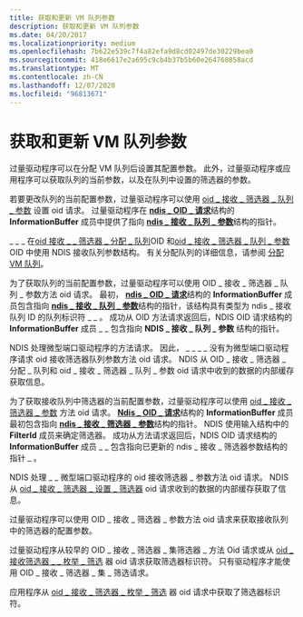 ```yaml
---
title: 获取和更新 VM 队列参数
description: 获取和更新 VM 队列参数
ms.date: 04/20/2017
ms.localizationpriority: medium
ms.openlocfilehash: 7b622e539c7f4a82efa9d8cd02497de30229bea0
ms.sourcegitcommit: 418e6617e2a695c9cb4b37b5b60e264760858acd
ms.translationtype: MT
ms.contentlocale: zh-CN
ms.lasthandoff: 12/07/2020
ms.locfileid: "96813671"
---
```

# <a name="obtaining-and-updating-vm-queue-parameters"></a>获取和更新 VM 队列参数





过量驱动程序可以在分配 VM 队列后设置其配置参数。 此外，过量驱动程序或应用程序可以获取队列的当前参数，以及在队列中设置的筛选器的参数。

若要更改队列的当前配置参数，过量驱动程序可以使用 [oid \_ 接收 \_ 筛选器 \_ 队列 \_ 参数](./oid-receive-filter-queue-parameters.md) 设置 oid 请求。 过量驱动程序在 [**ndis \_ OID \_ 请求**](/windows-hardware/drivers/ddi/ndis/ns-ndis-_ndis_oid_request)结构的 **InformationBuffer** 成员中提供了指向 [**ndis \_ 接收 \_ 队列 \_ 参数**](/windows-hardware/drivers/ddi/ntddndis/ns-ntddndis-_ndis_receive_queue_parameters)结构的指针。

\_ \_ \_ 在[oid 接收 \_ \_ 筛选器 \_ 分配 \_ 队列](./oid-receive-filter-allocate-queue.md)OID 和[oid \_ 接收 \_ 筛选器 \_ 队列 \_ 参数](./oid-receive-filter-queue-parameters.md)OID 中使用 NDIS 接收队列参数结构。 有关分配队列的详细信息，请参阅 [分配 VM 队列](allocating-a-vm-queue.md)。

为了获取队列的当前配置参数，过量驱动程序可以使用 OID \_ 接收 \_ 筛选器 \_ 队列 \_ 参数方法 oid 请求。 最初， [**ndis \_ OID \_ 请求**](/windows-hardware/drivers/ddi/ndis/ns-ndis-_ndis_oid_request)结构的 **InformationBuffer** 成员包含指向 [**ndis \_ 接收 \_ 队列 \_ 参数**](/windows-hardware/drivers/ddi/ntddndis/ns-ntddndis-_ndis_receive_queue_parameters)结构的指针，该结构具有类型为 ndis \_ 接收队列 ID 的队列标识符 \_ \_ 。 成功从 OID 方法请求返回后，NDIS OID 请求结构的 **InformationBuffer** 成员 \_ \_ 包含指向 **NDIS \_ 接收 \_ 队列 \_ 参数** 结构的指针。

NDIS 处理微型端口驱动程序的方法请求。 因此， \_ \_ \_ \_ 没有为微型端口驱动程序请求 oid 接收筛选器队列参数方法 oid 请求。 NDIS 从 OID \_ 接收 \_ 筛选器 \_ 分配 \_ 队列和 oid \_ 接收 \_ 筛选器 \_ 队列 \_ 参数 oid 请求中收到的数据的内部缓存获取信息。

为了获取接收队列中筛选器的当前配置参数，过量驱动程序可以使用 [oid \_ 接收 \_ 筛选器 \_ 参数](./oid-receive-filter-parameters.md) 方法 oid 请求。 [**Ndis \_ OID \_ 请求**](/windows-hardware/drivers/ddi/ndis/ns-ndis-_ndis_oid_request)结构的 **InformationBuffer** 成员最初包含指向 [**ndis \_ 接收 \_ 筛选器 \_ 参数**](/windows-hardware/drivers/ddi/ntddndis/ns-ntddndis-_ndis_receive_filter_parameters)结构的指针。 NDIS 使用输入结构中的 **FilterId** 成员来确定筛选器。 成功从方法请求返回后，NDIS OID 请求结构的 **InformationBuffer** 成员 \_ \_ 包含指向已更新的 ndis \_ 接收 \_ 筛选器参数结构的指针 \_ 。

NDIS 处理 \_ \_ 微型端口驱动程序的 oid 接收筛选器 \_ 参数方法 oid 请求。 NDIS 从 [oid \_ 接收 \_ 筛选器 \_ 设置 \_ 筛选器](./oid-receive-filter-set-filter.md) oid 请求收到的数据的内部缓存获取了信息。

过量驱动程序可以使用 OID \_ 接收 \_ 筛选器 \_ 参数方法 oid 请求来获取接收队列中的筛选器的配置参数。

过量驱动程序从较早的 OID \_ 接收 \_ 筛选器 \_ 集筛选器 \_ 方法 Oid 请求或从 [oid \_ 接收筛选器 \_ \_ 枚举 \_ 筛选](./oid-receive-filter-enum-filters.md) 器 oid 请求获取筛选器标识符。 只有驱动程序才能使用 OID \_ 接收 \_ 筛选器 \_ 集 \_ 筛选请求。

应用程序从 [oid \_ 接收 \_ 筛选器 \_ 枚举 \_ 筛选](./oid-receive-filter-enum-filters.md) 器 oid 请求中获取了筛选器标识符。

 

